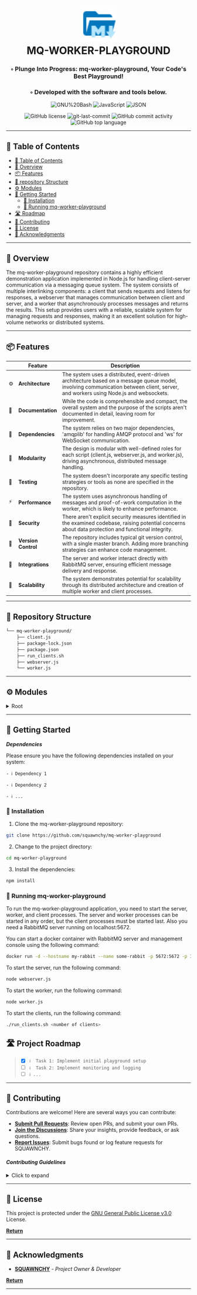 <div align="center">
<h1 align="center">
<img src="https://raw.githubusercontent.com/PKief/vscode-material-icon-theme/ec559a9f6bfd399b82bb44393651661b08aaf7ba/icons/folder-markdown-open.svg" width="100" />
<br>MQ-WORKER-PLAYGROUND</h1>
<h3>◦ Plunge Into Progress: mq-worker-playground, Your Code's Best Playground!</h3>
<h3>◦ Developed with the software and tools below.</h3>

<p align="center">
<img src="https://img.shields.io/badge/GNU%20Bash-4EAA25.svg?style=flat-square&logo=GNU-Bash&logoColor=white" alt="GNU%20Bash" />
<img src="https://img.shields.io/badge/JavaScript-F7DF1E.svg?style=flat-square&logo=JavaScript&logoColor=black" alt="JavaScript" />
<img src="https://img.shields.io/badge/JSON-000000.svg?style=flat-square&logo=JSON&logoColor=white" alt="JSON" />
</p>
<img src="https://img.shields.io/github/license/squawnchy/mq-worker-playground?style=flat-square&color=5D6D7E" alt="GitHub license" />
<img src="https://img.shields.io/github/last-commit/squawnchy/mq-worker-playground?style=flat-square&color=5D6D7E" alt="git-last-commit" />
<img src="https://img.shields.io/github/commit-activity/m/squawnchy/mq-worker-playground?style=flat-square&color=5D6D7E" alt="GitHub commit activity" />
<img src="https://img.shields.io/github/languages/top/squawnchy/mq-worker-playground?style=flat-square&color=5D6D7E" alt="GitHub top language" />
</div>

---

## 📖 Table of Contents
- [📖 Table of Contents](#-table-of-contents)
- [📍 Overview](#-overview)
- [📦 Features](#-features)
- [📂 repository Structure](#-repository-structure)
- [⚙️ Modules](#modules)
- [🚀 Getting Started](#-getting-started)
    - [🔧 Installation](#-installation)
    - [🤖 Running mq-worker-playground](#-running-mq-worker-playground)
- [🛣 Roadmap](#-roadmap)
- [🤝 Contributing](#-contributing)
- [📄 License](#-license)
- [👏 Acknowledgments](#-acknowledgments)

---


## 📍 Overview

The mq-worker-playground repository contains a highly efficient demonstration application implemented in Node.js for handling client-server communication via a messaging queue system. The system consists of multiple interlinking components: a client that sends requests and listens for responses, a webserver that manages communication between client and server, and a worker that asynchronously processes messages and returns the results. This setup provides users with a reliable, scalable system for managing requests and responses, making it an excellent solution for high-volume networks or distributed systems.

---

## 📦 Features

|    | Feature            | Description                                                                                                        |
|----|--------------------|--------------------------------------------------------------------------------------------------------------------|
| ⚙️ | **Architecture**   | The system uses a distributed, event-driven architecture based on a message queue model, involving communication between client, server, and workers using Node.js and websockets.|
| 📄 | **Documentation**  | While the code is comprehensible and compact, the overall system and the purpose of the scripts aren't documented in detail, leaving room for improvement.|
| 🔗 | **Dependencies**   | The system relies on two major dependencies, 'amqplib' for handling AMQP protocol and 'ws' for WebSocket communication.|
| 🧩 | **Modularity**     | The design is modular with well-defined roles for each script (client.js, webserver.js, and worker.js), driving asynchronous, distributed message handling.|
| 🧪 | **Testing**        | The system doesn't incorporate any specific testing strategies or tools as none are specified in the repository. |
| ⚡️ | **Performance**    | The system uses asynchronous handling of messages and proof-of-work computation in the worker, which is likely to enhance performance. |
| 🔐 | **Security**       | There aren't explicit security measures identified in the examined codebase, raising potential concerns about data protection and functional integrity.|
| 🔀 | **Version Control**| The repository includes typical git version control, with a single master branch. Adding more branching strategies can enhance code management.|
| 🔌 | **Integrations**   | The server and worker interact directly with RabbitMQ server, ensuring efficient message delivery and response.|
| 📶 | **Scalability**    | The system demonstrates potential for scalability through its distributed architecture and creation of multiple worker and client processes.|


---


## 📂 Repository Structure

```sh
└── mq-worker-playground/
    ├── client.js
    ├── package-lock.json
    ├── package.json
    ├── run_clients.sh
    ├── webserver.js
    └── worker.js

```

---


## ⚙️ Modules

<details closed><summary>Root</summary>

| File                                                                                               | Summary                                                                                                                                                                                                                                                                                                                                                                                                                                                             |
| ---                                                                                                | ---                                                                                                                                                                                                                                                                                                                                                                                                                                                                 |
| [client.js](https://github.com/squawnchy/mq-worker-playground/blob/main/client.js)                 | The client.js script is part of a messaging queue system, implemented using Node.js. It establishes a WebSocket connection and sends a word (taken from command line arguments) to a server. It listens for incoming messages, logs them with timestamps and color codes based on their type (acknowledged, finished, or unexpected), and terminates the process as appropriate.                                                                                    |
| [package-lock.json](https://github.com/squawnchy/mq-worker-playground/blob/main/package-lock.json) | The code is a `package-lock.json` file in a Node.js project named message-queue-demo. This file locks the versions of the project's dependencies to ensure consistent installations. The main dependencies used are amqplib, for interacting with AMQP protocol (message queuing), and ws, for handling WebSocket connections. Each dependency states its own version, resolved URL, and subdependencies.                                                           |
| [package.json](https://github.com/squawnchy/mq-worker-playground/blob/main/package.json)           | The code is setting up a message queue demo application with two key dependencies: amqplib and ws. The package.json file shows that the application depends on the Advanced Message Queuing Protocol library (amqplib) and WebSocket (ws) for handling networking communication. The project structure implies it includes a client.js, webserver.js, and worker.js, for client requests, a web server, and message processing respectively.                        |
| [run_clients.sh](https://github.com/squawnchy/mq-worker-playground/blob/main/run_clients.sh)       | The script run_clients.sh is designed to instantly create and run a specified number of Node.js clients, as provided by the user, through the client.js script. It ensures the user inputs the number of clients before execution and returns an error message if not. It then initiates each client in a separate background process.                                                                                                                              |
| [webserver.js](https://github.com/squawnchy/mq-worker-playground/blob/main/webserver.js)           | The code sets up a WebSocket server and establishes a connection to a RabbitMQ server, creating two queues for messaging. On receiving a message from a client, it generates a unique correlationId and sends the message to the Request queue. It listens for messages on the Response queue and forwards them to the correct client using the correlationId. The system acknowledges finished tasks and notifies clients of received messages and completed work. |
| [worker.js](https://github.com/squawnchy/mq-worker-playground/blob/main/worker.js)                 | This code is for a worker node that interacts with a RabbitMQ Server. The worker receives word messages from the word_request_queue, calculates a proof-of-work (POW) hash that starts with 0000 for each message, and sends the word along with its POW back to the word_response_queue. The POW calculation and message handling is done asynchronously to achieve efficient execution.                                                                           |

</details>

---

## 🚀 Getting Started

***Dependencies***

Please ensure you have the following dependencies installed on your system:

`- ℹ️ Dependency 1`

`- ℹ️ Dependency 2`

`- ℹ️ ...`

### 🔧 Installation

1. Clone the mq-worker-playground repository:
```sh
git clone https://github.com/squawnchy/mq-worker-playground
```

2. Change to the project directory:
```sh
cd mq-worker-playground
```

3. Install the dependencies:
```sh
npm install
```

### 🤖 Running mq-worker-playground

To run the mq-worker-playground application, you need to start the server, worker, and client processes. The server and worker processes can be started in any order, but the client processes must be started last. Also you need a RabbitMQ server running on localhost:5672.

You can start a docker container with RabbitMQ server and management console using the following command:

```sh
docker run -d --hostname my-rabbit --name some-rabbit -p 5672:5672 -p 15672:15672 rabbitmq:3-management
```

To start the server, run the following command:

```sh
node webserver.js
```

To start the worker, run the following command:

```sh
node worker.js
```

To start the clients, run the following command:

```sh
./run_clients.sh <number of clients>
```


## 🛣 Project Roadmap

> - [X] `ℹ️  Task 1: Implement initial playground setup`
> - [ ] `ℹ️  Task 2: Implement monitoring and logging`
> - [ ] `ℹ️ ...`


---

## 🤝 Contributing

Contributions are welcome! Here are several ways you can contribute:

- **[Submit Pull Requests](https://github.com/squawnchy/mq-worker-playground/blob/main/CONTRIBUTING.md)**: Review open PRs, and submit your own PRs.
- **[Join the Discussions](https://github.com/squawnchy/mq-worker-playground/discussions)**: Share your insights, provide feedback, or ask questions.
- **[Report Issues](https://github.com/squawnchy/mq-worker-playground/issues)**: Submit bugs found or log feature requests for SQUAWNCHY.

#### *Contributing Guidelines*

<details closed>
<summary>Click to expand</summary>

1. **Fork the Repository**: Start by forking the project repository to your GitHub account.
2. **Clone Locally**: Clone the forked repository to your local machine using a Git client.
   ```sh
   git clone <your-forked-repo-url>
   ```
3. **Create a New Branch**: Always work on a new branch, giving it a descriptive name.
   ```sh
   git checkout -b new-feature-x
   ```
4. **Make Your Changes**: Develop and test your changes locally.
5. **Commit Your Changes**: Commit with a clear and concise message describing your updates.
   ```sh
   git commit -m 'Implemented new feature x.'
   ```
6. **Push to GitHub**: Push the changes to your forked repository.
   ```sh
   git push origin new-feature-x
   ```
7. **Submit a Pull Request**: Create a PR against the original project repository. Clearly describe the changes and their motivations.

Once your PR is reviewed and approved, it will be merged into the main branch.

</details>

---

## 📄 License


This project is protected under the [GNU General Public License v3.0](https://github.com/squawnchy/mq-worker-playground/blob/master/LICENSE) License.

[**Return**](#Top)

---

## 👏 Acknowledgments

- [**SQUAWNCHY**](https://github.com/squawnchy) - *Project Owner & Developer*

[**Return**](#Top)

---

